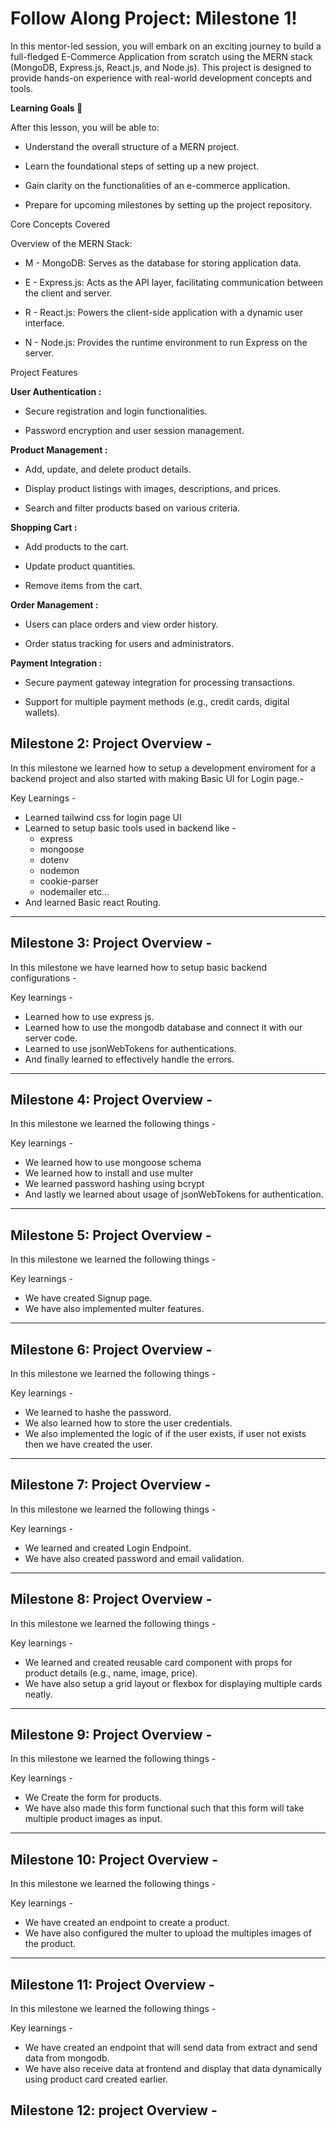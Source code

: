 # Follow Along Project: Milestone 1!

In this mentor-led session, you will embark on an exciting journey to build a full-fledged E-Commerce Application from scratch using the MERN stack (MongoDB, Express.js, React.js, and Node.js). This project is designed to provide hands-on experience with real-world development concepts and tools.

**Learning Goals 🎯**

After this lesson, you will be able to:

* Understand the overall structure of a MERN project.

* Learn the foundational steps of setting up a new project.

* Gain clarity on the functionalities of an e-commerce application.

* Prepare for upcoming milestones by setting up the project repository.

Core Concepts Covered

Overview of the MERN Stack:

* M - MongoDB: Serves as the database for storing application data.

* E - Express.js: Acts as the API layer, facilitating communication between the client and server.

* R - React.js: Powers the client-side application with a dynamic user interface.

* N - Node.js: Provides the runtime environment to run Express on the server.

Project Features

**User Authentication :**

* Secure registration and login functionalities.

* Password encryption and user session management.

**Product Management :**

* Add, update, and delete product details.

* Display product listings with images, descriptions, and prices.

* Search and filter products based on various criteria.

**Shopping Cart :**

* Add products to the cart.

* Update product quantities.

* Remove items from the cart.

**Order Management :**

* Users can place orders and view order history.

* Order status tracking for users and administrators.

**Payment Integration :**

* Secure payment gateway integration for processing transactions.

* Support for multiple payment methods (e.g., credit cards, digital wallets).

## Milestone 2: Project Overview - 

In this milestone we learned how to setup a development enviroment for a backend project and also started with making Basic UI for Login page.-

Key Learnings - 

- Learned tailwind css for login page UI
- Learned to setup basic tools used in backend like -
  -  express
  -  mongoose
  -  dotenv
  -  nodemon
  -  cookie-parser
  -  nodemailer etc...
- And learned Basic react Routing.

****

## Milestone 3: Project Overview - 

In this milestone we have learned how to setup basic backend configurations - 

Key learnings -

- Learned how to use express js.
- Learned how to use the mongodb database and connect it with our server code.
- Learned to use jsonWebTokens for authentications.
- And finally learned to effectively handle the errors.

****

## Milestone 4: Project Overview -

In this milestone we learned the following things -

Key learnings - 

- We learned how to use mongoose schema
- We learned how to install and use multer
- We learned password hashing using bcrypt
- And lastly we learned about usage of jsonWebTokens for authentication.

****

## Milestone 5: Project Overview -

In this milestone we learned the following things -

Key learnings - 

- We have created Signup page.
- We have also implemented multer features.

****

## Milestone 6: Project Overview -

In this milestone we learned the following things -

Key learnings - 

- We learned to hashe the password.
- We also learned how to store the user credentials.
- We also implemented the logic of if the user exists, if user not exists then we have created the user.

****

## Milestone 7: Project Overview -

In this milestone we learned the following things -

Key learnings - 

- We learned and created Login Endpoint.
- We have also created password and email validation.

****

## Milestone 8: Project Overview -

In this milestone we learned the following things -

Key learnings - 

- We learned and created reusable card component with props for product details (e.g., name, image, price).
- We have also setup a grid layout or flexbox for displaying multiple cards neatly.

****

## Milestone 9: Project Overview -

In this milestone we learned the following things -

Key learnings - 

- We Create the form for products.
- We have also made this form functional such that this form will take multiple product images as input.

****

## Milestone 10: Project Overview -

In this milestone we learned the following things -

Key learnings - 

- We have created an endpoint to create a product.
- We have also configured the multer to upload the multiples images of the product.

****
## Milestone 11: Project Overview -

In this milestone we learned the following things -

Key learnings - 

- We have created an endpoint that will send data from extract and send data from mongodb.
- We have also receive data at frontend and display that data dynamically using product card created earlier.

## Milestone 12: project Overview -
